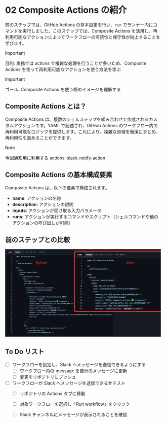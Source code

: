 # 02 Composite Actions の紹介
前のステップでは、GitHub Actions の基本設定を行い、`run` でランナー内にコマンドを実行しました。このステップでは、Composite Actions を活用し、再利用可能なアクションによってワークフローの可読性と保守性が向上することを学びます。

> [!IMPORTANT]
> 目的: 実務では actions で複雑な処理を行うことが多いため、Composite Actions を使って再利用可能なアクションを使う方法を学ぶ

> [!IMPORTANT]
> ゴール: Composite Actions を使う際のイメージを理解する

## Composite Actions とは？
Composite Actions は、複数のシェルステップを組み合わせて作成されるカスタムアクションです。YAML で記述され、GitHub Actions のワークフロー内で再利用可能なロジックを提供します。これにより、複雑な処理を簡潔にまとめ、再利用性を高めることができます。

>[!NOTE]
> 今回通知用に利用する actions: [slack-notify-action](https://github.com/ippanpeople/slack-notify-action/blob/master/action.yml)

## Composite Actions の基本構成要素
Composite Actions は、以下の要素で構成されます。
- **name**: アクションの名称
- **description**: アクションの説明
- **inputs**: アクションが受け取る入力パラメータ
- **runs**: アクションが実行するコマンドやスクリプト（シェルコマンドや他のアクションの呼び出しが可能）

## 前のステップとの比較
![前のステップと比較](compare.png)

## To Do リスト
- [ ] ワークフローを設定し、Slack へメッセージを送信できるようにする
    - [ ] ワークフロー内の message を自分のメッセージに更新
    - [ ] 変更をリポジトリにプッシュ
- [ ] ワークフローが Slack へメッセージを送信できるかテスト
    - [ ] リポジトリの Actions タブに移動
    - [ ] 対象ワークフローを選択し「Run workflow」をクリック
    - [ ] Slack チャンネルにメッセージが表示されることを確認



